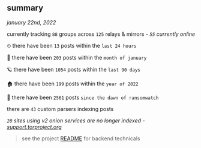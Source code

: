 
## summary
_january 22nd, 2022_

currently tracking `88` groups across `125` relays & mirrors - _`55` currently online_

⏲ there have been `13` posts within the `last 24 hours`

🦈 there have been `203` posts within the `month of january`

🪐 there have been `1054` posts within the `last 90 days`

🏚 there have been `199` posts within the `year of 2022`

🦕 there have been `2561` posts `since the dawn of ransomwatch`

there are `43` custom parsers indexing posts

_`20` sites using v2 onion services are no longer indexed - [support.torproject.org](https://support.torproject.org/onionservices/v2-deprecation/)_

> see the project [README](https://github.com/thetanz/ransomwatch#ransomwatch--) for backend technicals
